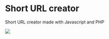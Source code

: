 # Short URL creator

Short URL creator made with Javascript and PHP

![](https://home.uni-leipzig.de/idiv/short-url-creator/screen.png)

